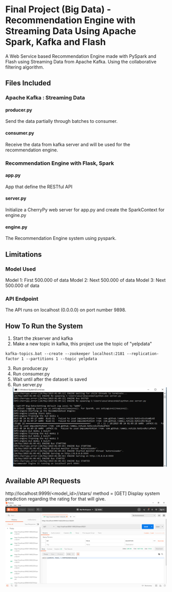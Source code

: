 # Final Project (Big Data) - Recommendation Engine with Streaming Data Using Apache Spark, Kafka and Flash 
A Web Service based Recommendation Engine made with PySpark and Flash using Streaming Data from Apache Kafka. Using the collaborative filtering algorithm.
## Files Included 
### Apache Kafka : Streaming Data 
#### producer.py 
Send the data partially through batches to consumer. 
#### consumer.py
Receive the data from kafka server and will be used for the recommendation engine. 
### Recommendation Engine with Flask, Spark 
#### app.py 
App that define the RESTful API 
#### server.py 
Initialize a CherryPy web server for app.py and create the SparkContext for engine.py 
#### engine.py 
The Recommendation Engine system using pyspark. 
## Limitations 
### Model Used
Model 1: First 500.000 of data
Model 2: Next 500.000 of data
Model 3: Next 500.000 of data
### API Endpoint
The API runs on localhost (0.0.0.0) on port number 9898.
## How To Run the System 
1. Start the zkserver and kafka 
2. Make a new topic in kafka, this project use the topic of "yelpdata"
```
kafka-topics.bat --create --zookeeper localhost:2181 --replication-factor 1 --partitions 1 --topic yelpdata
```
3. Run producer.py
4. Run consumer.py
5. Wait until after the dataset is saved
6. Run server.py 
![1](img/enginerunning.PNG)
## Available API Requests
http://localhost:9999/<model_id>/<userId>/stars/<businessIid>
method = [GET] 
Display system prediction regarding the rating for <businessId> that <userId> will give. 
![2](img/hasilapi.PNG)
